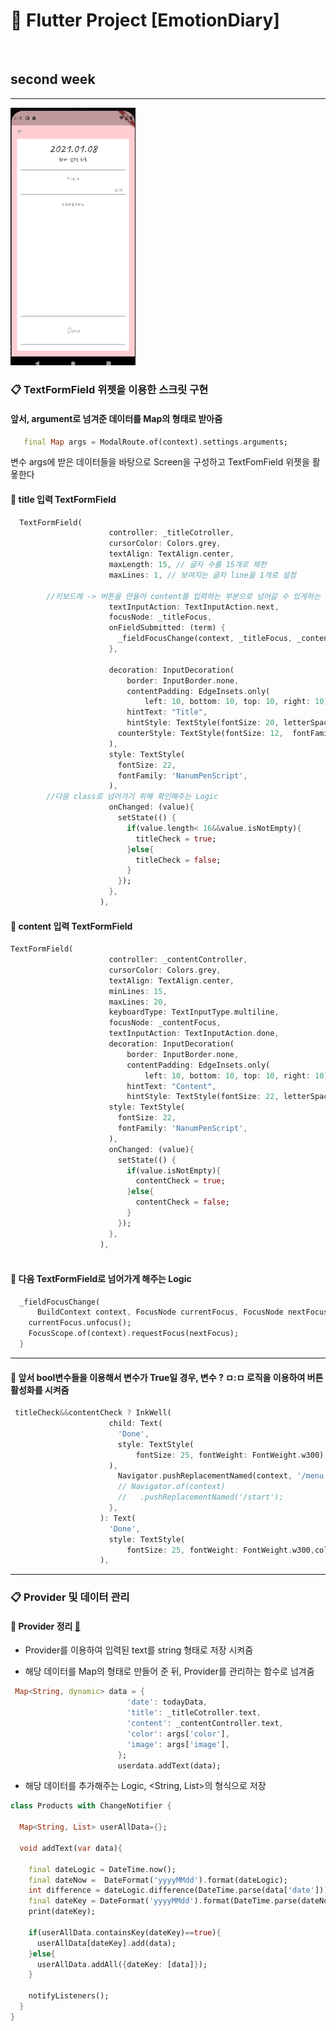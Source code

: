 # :blue_book: Flutter Project [EmotionDiary] 

<br>

## second week


<hr>

<img width = "200" src = "https://github.com/toast-ceo/flutter_emotion_diary/blob/progress/2.%20secondweek/screen.png?raw=true"> 

### :clipboard: TextFormField 위젯을 이용한 스크릿 구현

#### 앞서, argument로 넘겨준 데이터를 Map의 형태로 받아줌

```dart
   final Map args = ModalRoute.of(context).settings.arguments;
```

변수 args에 받은 데이터들을 바탕으로 Screen을 구성하고 TextFomField 위젯을 활욯한다


#### :open_book: title 입력 TextFormField
```dart
  TextFormField(
                      controller: _titleCotroller,
                      cursorColor: Colors.grey,
                      textAlign: TextAlign.center, 
                      maxLength: 15, // 글자 수를 15개로 제한
                      maxLines: 1, // 보여지는 글자 line을 1개로 설정

		//키보드에 -> 버튼을 만들어 content를 입력하는 부분으로 넘어갈 수 있게하는 로직
                      textInputAction: TextInputAction.next,
                      focusNode: _titleFocus,
                      onFieldSubmitted: (term) {
                        _fieldFocusChange(context, _titleFocus, _contentFocus);
                      },

                      decoration: InputDecoration(
                          border: InputBorder.none,
                          contentPadding: EdgeInsets.only(
                              left: 10, bottom: 10, top: 10, right: 10),
                          hintText: "Title",
                          hintStyle: TextStyle(fontSize: 20, letterSpacing: 2),
                        counterStyle: TextStyle(fontSize: 12,  fontFamily: 'NanumMeongjo',)
                      ),
                      style: TextStyle(
                        fontSize: 22,
                        fontFamily: 'NanumPenScript',
                      ),
		//다음 class로 넘어가기 위해 확인해주는 Logic
                      onChanged: (value){
                        setState(() {
                          if(value.length< 16&&value.isNotEmpty){
                            titleCheck = true;
                          }else{
                            titleCheck = false;
                          }
                        });
                      },
                    ),
```

#### :open_book: content 입력 TextFormField
```dart
TextFormField(
                      controller: _contentController,
                      cursorColor: Colors.grey,
                      textAlign: TextAlign.center,
                      minLines: 15,
                      maxLines: 20,
                      keyboardType: TextInputType.multiline,
                      focusNode: _contentFocus,
                      textInputAction: TextInputAction.done,
                      decoration: InputDecoration(
                          border: InputBorder.none,
                          contentPadding: EdgeInsets.only(
                              left: 10, bottom: 10, top: 10, right: 10),
                          hintText: "Content",
                          hintStyle: TextStyle(fontSize: 22, letterSpacing: 2)),
                      style: TextStyle(
                        fontSize: 22,
                        fontFamily: 'NanumPenScript',
                      ),
                      onChanged: (value){
                        setState(() {
                          if(value.isNotEmpty){
                            contentCheck = true;
                          }else{
                            contentCheck = false;
                          }
                        });
                      },
                    ),
 
```


#### :open_book: 다음 TextFormField로 넘어가게 해주는 Logic

```dart
  _fieldFocusChange(
      BuildContext context, FocusNode currentFocus, FocusNode nextFocus) {
    currentFocus.unfocus();
    FocusScope.of(context).requestFocus(nextFocus);
  }
```

<hr>

#### :open_book: 앞서 bool변수들을 이용해서 변수가 True일 경우, 변수 ? ㅁ:ㅁ 로직을 이용하여 버튼 활성화를 시켜줌 

```dart
 titleCheck&&contentCheck ? InkWell(
                      child: Text(
                        'Done',
                        style: TextStyle(
                            fontSize: 25, fontWeight: FontWeight.w300),
                      ),
                        Navigator.pushReplacementNamed(context, '/menu');
                        // Navigator.of(context)
                        //   .pushReplacementNamed('/start');
                      },
                    ): Text(
                      'Done',
                      style: TextStyle(
                          fontSize: 25, fontWeight: FontWeight.w300,color: Colors.grey),
                    ),
```

<hr>


### :clipboard: Provider 및 데이터 관리

#### :open_book: Provider 정리 [:pushpin:]("https://github.com/toast-ceo/flutter_cording/blob/main/Memo/Provider.md") 

- Provider를 이용하여 입력된 text를 string 형태로 저장 시켜줌

- 해당 데이터를 Map의 형태로 만들어 준 뒤, Provider를 관리하는 함수로 넘겨줌

```dart
 Map<String, dynamic> data = {
                          'date': todayData,
                          'title': _titleCotroller.text,
                          'content': _contentController.text,
                          'color': args['color'],
                          'image': args['image'],
                        };
                        userdata.addText(data);
```


- 해당 데이터를 추가해주는 Logic, <String, List>의 형식으로 저장

```dart
class Products with ChangeNotifier {

  Map<String, List> userAllData={};

  void addText(var data){

    final dateLogic = DateTime.now();
    final dateNow =  DateFormat('yyyyMMdd').format(dateLogic);
    int difference = dateLogic.difference(DateTime.parse(data['date'])).inDays;
    final dateKey = DateFormat('yyyyMMdd').format(DateTime.parse(dateNow).subtract(Duration(days: difference)));
    print(dateKey);

    if(userAllData.containsKey(dateKey)==true){
      userAllData[dateKey].add(data);
    }else{
      userAllData.addAll({dateKey: [data]});
    }
   
    notifyListeners();
  }
}
```
